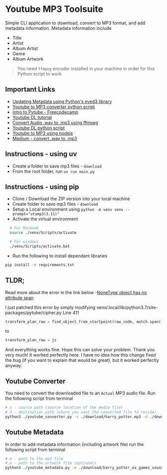 # Youtube MP3 Toolsuite

Simple CLI application to download, convert to MP3 format, and add metadata information.
Metadata information include
- Title
- Artist
- Album Artist
- Genre
- Album Artwork

> You need `ffmpeg` encoder installed in your machine in order for this Python script to work

## Important Links

- [Updating Metadata using Python's eyed3 library](https://stackoverflow.com/questions/8948/accessing-mp3-metadata-with-python)
- [Youtube to MP3 converter python script](https://www.geeksforgeeks.org/download-video-in-mp3-format-using-pytube/)
- [Intro to Pytube - Freecodecamp](https://www.freecodecamp.org/news/python-program-to-download-youtube-videos/)
- [Youtube DL tutorial](https://ostechnix.com/youtube-dl-tutorial-with-examples-for-beginners/)
- [Convert Audio .wav to .mp3 using ffmpeg](https://devtails.medium.com/how-to-convert-audio-from-wav-to-mp3-in-node-js-using-ffmpeg-e5cb4af2da6)
- [Youtube DL python script](https://github.com/ytdl-org/youtube-dl/blob/master/youtube_dl/YoutubeDL.py)
- [Youtube to MP3 using nodejs](http://pauldbergeron.com/articles/streaming-youtube-to-mp3-audio-in-nodejs.html)
- [Medium - convert .wav to .mp3](https://devtails.medium.com/how-to-convert-audio-from-wav-to-mp3-in-node-js-using-ffmpeg-e5cb4af2da6)

## Instructions - using uv

- Create a folder to save mp3 files - `download`
- From the root folder, run `uv run main.py`

## Instructions - using pip

- Clone / Download the ZIP version into your local machine
- Create  folder to save mp3 files - `download`
- Setup a Local environment using `python -m venv venv --prompt="utump3(3.11)"`
- Activate the virtual environment

```bash
  # For Macbook
  source ./venv/Scripts/activate

  # For windows
  ./venv/Scripts/activate.bat
```

- Run the following to install dependant libraries

```python
pip install -r requirements.txt
```

## TLDR;

Read more about the error in the link below
-[NoneType object has no attribute span](https://github.com/pytube/pytube/issues/1498)

I just patched this error by simply modifying venv/.local/lib/python3.7/site-packages/pytube/cipher.py Line 411

```python
transform_plan_raw = find_object_from_startpoint(raw_code, match.span()[1] - 1)
```
to
```python
transform_plan_raw = js

```
And everything works fine. Hope this can solve your problem.
Thank you very much! It worked perfectly here. 
I have no idea how this change fixed the bug (if you want to explain that would be great), but it worked perfectly anyway.


## Youtube Converter

You need to convert the downloaded file to an `Actual` MP3 audio file. Run the following script from terminal

```bash
# s - source path (source location of the media file)
# d - destination path (where you want the converted file to reside)
python3 ./youtube_converter.py -s ./download/harry_potter.mp3 -d ./download/harry_potter_convert.mp3
```

## Youtube Metadata

In order to add metadata information (including artwork file) run the following script from terminal

```bash
# m - path to the mp3 file
# a - path to the artwork file (optional)
python3 ./youtube_metadata.py -m ./download/harry_potter_ea_games_soundtrack_convert.mp3 -a ./download/harry_potter.jpeg
```
